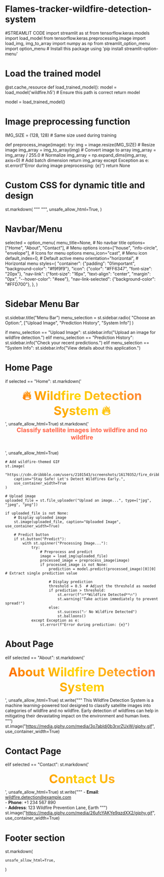 # Flames-tracker-wildfire-detection-system





#STREAMLIT CODE
import streamlit as st
from tensorflow.keras.models import load_model
from tensorflow.keras.preprocessing.image import load_img, img_to_array
import numpy as np
from streamlit_option_menu import option_menu  # Install this package using 'pip install streamlit-option-menu'

# Load the trained model
@st.cache_resource
def load_trained_model():
    model = load_model('wildfire.h5')  # Ensure this path is correct
    return model

model = load_trained_model()

# Image preprocessing function
IMG_SIZE = (128, 128)  # Same size used during training

def preprocess_image(image):
    try:
        img = image.resize(IMG_SIZE)  # Resize image
        img_array = img_to_array(img)  # Convert image to array
        img_array = img_array / 255.0  # Normalize
        img_array = np.expand_dims(img_array, axis=0)  # Add batch dimension
        return img_array
    except Exception as e:
        st.error(f"Error during image preprocessing: {e}")
        return None

# Custom CSS for dynamic title and design
st.markdown(
    """
    <style>
        .fire-title {
            font-size: 40px;
            font-weight: bold;
            text-align: center;
            background: -webkit-linear-gradient(45deg, #FF4500, #FFD700, #FF6347);
            -webkit-background-clip: text;
            -webkit-text-fill-color: transparent;
            margin-bottom: 10px;
        }
        .subheader {
            text-align: center;
            color: #FF6347;
            font-size: 20px;
            font-weight: bold;
            margin-bottom: 30px;
        }
        .footer {
            text-align: center;
            font-size: 14px;
            margin-top: 50px;
            color: #AAAAAA;
        }
    </style>
    """,
    unsafe_allow_html=True,
)

# Navbar/Menu
selected = option_menu(
    menu_title=None,  # No navbar title
    options=["Home", "About", "Contact"],  # Menu options
    icons=["house", "info-circle", "envelope"],  # Icons for menu options
    menu_icon="cast",  # Menu icon
    default_index=0,  # Default active menu
    orientation="horizontal",  # Horizontal menu
    styles={
        "container": {"padding": "0!important", "background-color": "#f9f9f9"},
        "icon": {"color": "#FF6347", "font-size": "20px"},
        "nav-link": {"font-size": "16px", "text-align": "center", "margin": "0px", "--hover-color": "#eee"},
        "nav-link-selected": {"background-color": "#FFD700"},
    },
)

# Sidebar Menu Bar
st.sidebar.title("Menu Bar")
menu_selection = st.sidebar.radio(
    "Choose an Option:",
    ["Upload Image", "Prediction History", "System Info"]
)

if menu_selection == "Upload Image":
    st.sidebar.info("Upload an image for wildfire detection.")
elif menu_selection == "Prediction History":
    st.sidebar.info("Check your recent predictions.")
elif menu_selection == "System Info":
    st.sidebar.info("View details about this application.")

# Home Page
if selected == "Home":
    st.markdown('<div class="fire-title">🔥 Wildfire Detection System 🔥</div>', unsafe_allow_html=True)
    st.markdown('<div class="subheader">Classify satellite images into wildfire and no wildfire</div>', unsafe_allow_html=True)

    # Add wildfire-themed GIF
    st.image(
        "https://cdn.dribbble.com/users/2101543/screenshots/16170352/fire_dribble.gif", 
        caption="Stay Safe! Let's Detect Wildfires Early.", 
        use_container_width=True
    )

    # Upload image
    uploaded_file = st.file_uploader("Upload an image...", type=["jpg", "jpeg", "png"])

    if uploaded_file is not None:
        # Display uploaded image
        st.image(uploaded_file, caption="Uploaded Image", use_container_width=True)

        # Predict button
        if st.button("Predict"):
            with st.spinner("Processing Image..."):
                try:
                    # Preprocess and predict
                    image = load_img(uploaded_file)
                    processed_image = preprocess_image(image)
                    if processed_image is not None:
                        prediction = model.predict(processed_image)[0][0]  # Extract single prediction value

                        # Display prediction
                        threshold = 0.5  # Adjust the threshold as needed
                        if prediction > threshold:
                            st.error(f"🔥**Wildfire Detected**🔥")
                            st.warning("Take action immediately to prevent spread!")
                        else:
                            st.success("✅ No Wildfire Detected")
                            st.balloons()
                except Exception as e:
                    st.error(f"Error during prediction: {e}")

# About Page
elif selected == "About":
    st.markdown('<div class="fire-title">About Wildfire Detection System</div>', unsafe_allow_html=True)
    st.write("""
        This Wildfire Detection System is a machine learning-powered tool designed to classify satellite images 
        into categories of wildfire and no wildfire. Early detection of wildfires can help in mitigating their 
        devastating impact on the environment and human lives.
    """)
    st.image("https://media.giphy.com/media/3o7abldj0b3rxrZUxW/giphy.gif", use_container_width=True)

# Contact Page
elif selected == "Contact":
    st.markdown('<div class="fire-title">Contact Us</div>', unsafe_allow_html=True)
    st.write("""
        - **Email**: wildfire.detection@example.com  
        - **Phone**: +1 234 567 890  
        - **Address**: 123 Wildfire Prevention Lane, Earth
    """)
    st.image("https://media.giphy.com/media/26ufcYAKYe9qzdXX2/giphy.gif", use_container_width=True)

# Footer section
st.markdown(
    
    unsafe_allow_html=True,
)
